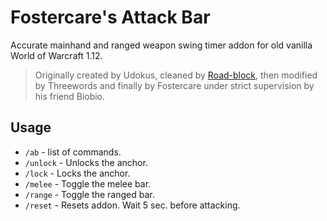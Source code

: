 # Fostercare's Attack Bar

Accurate mainhand and ranged weapon swing timer addon for old vanilla World of Warcraft 1.12.

>Originally created by Udokus, cleaned by [Road-block](https://github.com/Road-block/AttackBar), then modified by Threewords and finally by Fostercare under strict supervision by his friend Biobio.

## Usage

- `/ab` - list of commands.
- `/unlock` - Unlocks the anchor.
- `/lock` - Locks the anchor.
- `/melee` - Toggle the melee bar.
- `/range` - Toggle the ranged bar.
- `/reset` - Resets addon. Wait 5 sec. before attacking.
